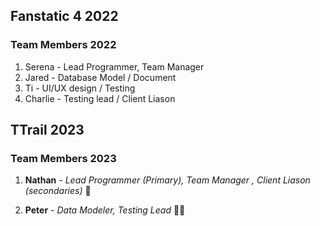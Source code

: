 ## Fanstatic 4 2022

### Team Members 2022

1. Serena - Lead Programmer, Team Manager
2. Jared - Database Model / Document
3. Ti - UI/UX design / Testing
4. Charlie - Testing lead / Client Liason

## TTrail 2023

### Team Members 2023

1. **Nathan** - _Lead Programmer (Primary), Team Manager , Client Liason (secondaries)_ :ghost:

2. **Peter** - _Data Modeler, Testing Lead_ :mage_man:
